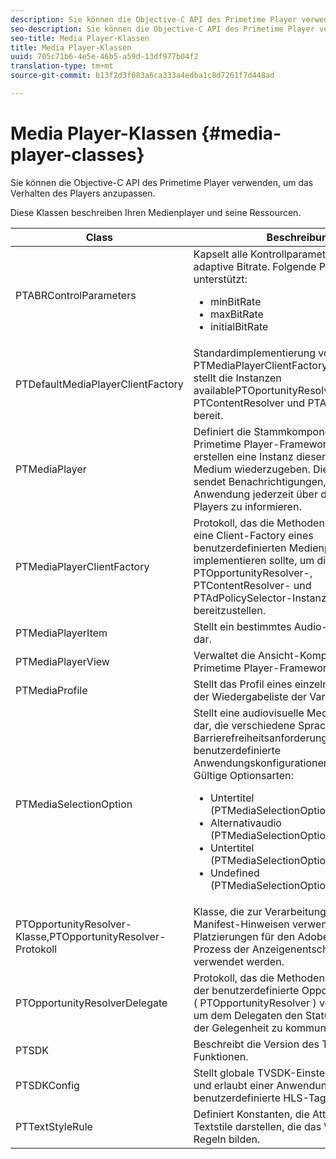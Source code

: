 ```yaml
---
description: Sie können die Objective-C API des Primetime Player verwenden, um das Verhalten des Players anzupassen.
seo-description: Sie können die Objective-C API des Primetime Player verwenden, um das Verhalten des Players anzupassen.
seo-title: Media Player-Klassen
title: Media Player-Klassen
uuid: 705c71b6-4e5e-46b5-a59d-13df977b04f2
translation-type: tm+mt
source-git-commit: b13f2d3f083a6ca333a4edba1c8d7261f7d448ad

---
```



# Media Player-Klassen {#media-player-classes}

Sie können die Objective-C API des Primetime Player verwenden, um das Verhalten des Players anzupassen.

Diese Klassen beschreiben Ihren Medienplayer und seine Ressourcen.

| Class | Beschreibung |
|---|---|
| PTABRControlParameters | Kapselt alle Kontrollparameter für die adaptive Bitrate. Folgende Parameter werden unterstützt:<ul><li>minBitRate</li><li>maxBitRate</li><li>initialBitRate</li></ul> |
| PTDefaultMediaPlayerClientFactory | Standardimplementierung von PTMediaPlayerClientFactoryin im TVSDK. Es stellt die Instanzen availablePTOportunityResolver, PTContentResolver und PTAdPolicySelector bereit. |
| PTMediaPlayer | Definiert die Stammkomponente für das Primetime Player-Framework.Anwendungen erstellen eine Instanz dieser Klasse, um ein Medium wiederzugeben. Diese Komponente sendet Benachrichtigungen, um Ihre Anwendung jederzeit über den Status des Players zu informieren. |
| PTMediaPlayerClientFactory | Protokoll, das die Methoden beschreibt, die eine Client-Factory eines benutzerdefinierten Medienplayers implementieren sollte, um die verfügbaren PTOpportunityResolver-, PTContentResolver- und PTAdPolicySelector-Instanzen bereitzustellen. |
| PTMediaPlayerItem | Stellt ein bestimmtes Audio-Video-Medium dar. |
| PTMediaPlayerView | Verwaltet die Ansicht-Komponente des Primetime Player-Frameworks. |
| PTMediaProfile | Stellt das Profil eines einzelnen Streams in der Wiedergabeliste der Variante dar. |
| PTMediaSelectionOption | Stellt eine audiovisuelle Medienressource dar, die verschiedene Spracheinstellungen, Barrierefreiheitsanforderungen oder benutzerdefinierte Anwendungskonfigurationen unterstützt. Gültige Optionsarten:<ul><li>Untertitel (PTMediaSelectionOptionTypeSubtitle)</li><li>Alternativaudio (PTMediaSelectionOptionTypeAudio)</li><li>Untertitel (PTMediaSelectionOptionTypeCC)</li><li>Undefined (PTMediaSelectionOptionTypeUndefined)</li></ul> |
| PTOpportunityResolver-Klasse,PTOpportunityResolver-Protokoll | Klasse, die zur Verarbeitung von In-Manifest-Hinweisen verwendet wird, die als Platzierungen für den Adobe Primetime-Prozess der Anzeigenentscheidung verwendet werden. |
| PTOpportunityResolverDelegate | Protokoll, das die Methoden beschreibt, die der benutzerdefinierte Opportunity-Resolver ( PTOpportunityResolver ) verwenden sollte, um dem Delegaten den Status der Auflösung der Gelegenheit zu kommunizieren. |
| PTSDK | Beschreibt die Version des TVSDK und seine Funktionen. |
| PTSDKConfig | Stellt globale TVSDK-Einstellungen bereit und erlaubt einer Anwendung, benutzerdefinierte HLS-Tags zu abonnieren. |
| PTTextStyleRule | Definiert Konstanten, die Attributschlüssel für Textstile darstellen, die das Wörterbuch der Regeln bilden. |
